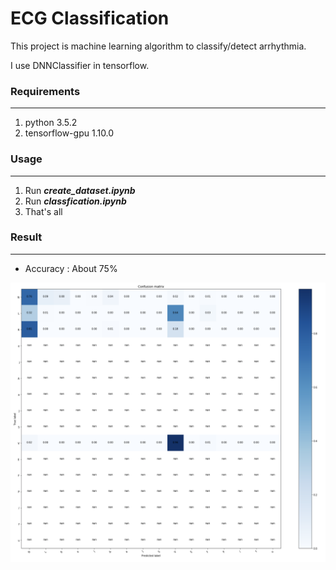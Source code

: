 # ECG Classification

This project is machine learning algorithm to classify/detect arrhythmia.

I use DNNClassifier in tensorflow.



### Requirements

---

1. python 3.5.2
2. tensorflow-gpu 1.10.0



### Usage

---

1. Run ***create_dataset.ipynb***
2. Run ***classfication.ipynb***
3. That's all

### Result

---

- Accuracy :  About 75%

![Result](./README/result.png)

